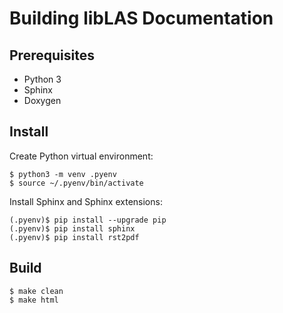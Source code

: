 # Building libLAS Documentation

## Prerequisites

- Python 3
- Sphinx
- Doxygen

## Install

Create Python virtual environment:

```console
$ python3 -m venv .pyenv
$ source ~/.pyenv/bin/activate
```

Install Sphinx and Sphinx extensions:

```console
(.pyenv)$ pip install --upgrade pip
(.pyenv)$ pip install sphinx
(.pyenv)$ pip install rst2pdf
```

## Build

```console
$ make clean
$ make html
```

